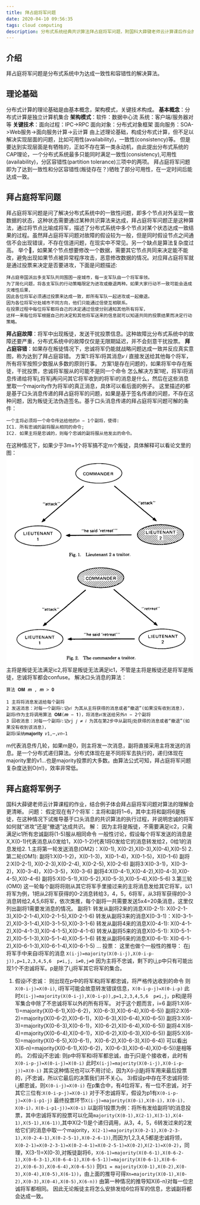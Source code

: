 ```yaml
---
title: 拜占庭将军问题
date: 2020-04-10 09:56:35
tags: cloud computing
description: 分布式系统经典共识算法拜占庭将军问题，附国科大薛键老师云计算课后作业的拜占庭将军问题例题。
---
```

## 介绍
拜占庭将军问题是分布式系统中为达成一致性和容错性的解决算法。
## 理论基础
分布式计算的理论基础是由基本概念，架构模式，关键技术构成。
**基本概念**：分布式计算是独立计算机集合
**架构模式**：软件：数据中心流 系统：客户端/服务器对等
**关键技术**：面向过程：IPC->RPC 面向对象：分布式对象框架 面向服务：SOA->Web服务->面向服务计算->云计算
由上述理论基础，构成分布式计算，但不足以解决实现层面的问题，比如可用性(availability)，一致性(consistency)等。
但是要达到实现层面是有牺牲的，正如不存在第一类永动机，由此提出分布式系统的CAP理论，一个分布式系统最多只能同时满足一致性(consistency),可用性(availability)，分区容错性(partition tolerance)三项中的两项。
拜占庭将军问题即为了达到一致性和分区容错性(叛徒存在？)牺牲了部分可用性，在一定时间后能达成一致。
## 拜占庭将军问题
拜占庭将军问题是问了解决分布式系统中的一致性问题，即多个节点对外呈现一致数据的状态，这种状态需要通过某种共识算法来达成，拜占庭将军问题正是这种算法，通过将节点比喻成将军，描述了分布式系统中多个节点对某个状态达成一致结果的过程。虽然拜占庭将军问题对故障的假设较为一般，但是同时假设节点之间通信不会出现错误，不存在信道问题，在现实中不常见。另一个缺点是算法复杂度过高。
举个🌰，如果某个节点想要修改一个数据，需要其它节点共同来决定能不能改，避免出现如果节点被异常程序攻击，恶意修改数据的情况。对应拜占庭将军就是通过投票来决定是否要进攻，下面是问题描述:
```
拜占庭帝国派出多支军队共同围困一座城市，每一支军队由一个将军率领。
为了简化问题，将各支军队的行动策略限定为进攻或撤退两种。如果大家行动不一致可能会造成灾难性后果，
因此各位将军必须通过投票来达成一致，即所有军队一起进攻或一起撤退。
因为各位将军分处城市不同方向，他们只能通过信使互相联系。
在投票过程中每位将军都将自己的决定通过信使分别通知其他所有将军，
这样一来每位将军根据自己的决定和其他将军送来的信息就可以知道共同的投票结果而决定行动策略。
```
**拜占庭故障**：将军中出现叛徒，发送干扰投票信息。这种故障比分布式系统中的故障还要严重，分布式系统中的故障仅仅是无限期延迟，并不会刻意干扰投票。
**拜占庭容错**：如果存在叛徒情况下，忠诚将军仍能就战略问题达成一致并反应真实意图，称为达到了拜占庭容错。
方案1:将军𝑖将其消息𝑣 𝑖 直接发送给其他每个将军，所有将军按照少数服从多数的原则行事。
方案1是存在问题的，如果将军中存在叛徒，干扰投票，忠诚将军服从的可能不是同一个命令
怎么解决方案1呢，将军i将消息传递给将军j,将军j再问问其它将军收到的将军i的消息是什么，然后在这些消息里取一个majority作为将军i的真正消息，具体可以看后面的例子。
这里描述的都是基于口头消息传递的拜占庭将军的问题，如果是基于签名传递的问题，不存在这种问题，因为叛徒无法伪造签名。基于口头消息传递的拜占庭将军问题可解的条件：
```
一个主将必须将一个命令传达给他的𝑛 − 1个副将，使得:
IC1. 所有忠诚的副将服从相同的命令;
IC2. 如果主将是忠诚的，则每个忠诚的副将服从他发出的命令。
```
在这种情况下，如果少于3m+1个将军搞不定m个叛徒，具体解释可以看论文里的图：
![image1](/imgs/byzantine.png)
主将是叛徒无法满足ic2,将军是叛徒无法满足ic1，不管是主将是叛徒还是将军是叛徒，忠诚将军都会confuse。
解决口头消息的算法：
```
算法 𝐎𝐌 𝒎 , 𝒎 > 𝟎

1 主将将消息发送给每个副将
2 发送消息：对每一个副将𝑖:记𝑣𝑖 为其从主将获得的消息或者“撤退”(如果没有收到消息)，
副将𝑖作为主将调用算法 𝐎𝐌(𝒎 − 𝟏)，将消息𝑣𝑖发送给另外𝑛 − 2个副将
3 回收消息：对每一个副将𝑖:记𝑣j 𝑗 ≠ 𝑖 为其在第2步中从副将𝑗处获得的消息或者“撤退”(如果没有收到该消息)，
副将𝑖采纳𝐦𝐚𝐣𝐨𝐫𝐢𝐭𝐲 𝑣1,⋯,𝑣𝑛−1
```
m代表消息传几轮，如果m是0，则主将发一次消息，副将直接采用主将发送的消息。是一个分布式递归算法。分布式体现在是不同将军去执行的，递归体现在majority里的v1...也是majority投票的大多数。由算法公式可知，拜占庭将军问题复杂度达到O(n!)，效率非常低。
## 拜占庭将军例子
国科大薛键老师云计算课程的作业，结合例子体会拜占庭将军问题对算法的理解会更清晰。
问题：
假定现在有7个将军：主将和副将1~6，其中主将和副将6是叛徒，在这种情况下试推导基于口头消息的共识算法的执行过程，并说明忠诚的将军如何就“进攻”还是“撤退”达成共识。
解：
因为主将是叛徒，不需要满足ic2，只需满足ic1所有忠诚副将(1-5)服从相同命令
一般性讨论，假设每个将军发送的消息是X,X(0-1)代表消息从0发给1，X(0-1-2)代表1将0发给它的消息转发给2，0给1的消息发给2.
1.主将第一轮发送消息(OM2)：X(0-1), X(0-2),X(0-3),X(0-4),X(0-5)
2.第二轮(OM1):
副将1:X(0-1-2)，X(0-1-3)，X(0-1-4)，X(0-1-5)，X(0-1-6)
副将2:X(0-2-1), X(0-2-3),X(0-2-4), X(0-2-5), X(0-2-6)
副将3:X(0-3-1)，X(0-3-2)，X(0-3-4)，X(0-3-5)，X(0-3-6)
副将4:X(0-4-1),X(0-4-2),X(0-4-3),X(0-4-5),X(0-4-6)
副将5:X(0-5-1),X(0-5-2),X(0-5-3),X(0-5-4),X(0-5-6)
3.第三轮(OM0)
这一轮每个副将将刚从其它将军手里接过来的主将消息发给其它将军，以1将军为例，1把从2将军获得的0-2消息转给3，4，5，6将军，从3将军获得的0-3消息转给2,4,5,6将军，依次类推，每个副将一共需要发送5x4=20条消息，这里仅列出副将1需要发消息的情况。
副将1:
     转发从副将2来的消息X(0-2-1): X(0-2-1-3),X(0-2-1-4),X(0-2-1-5),X(0-2-1-6)
     转发从副将3来的消息X(0-3-1)：X(0-3-1-2),X(0-3-1-4),X(0-3-1-5),X(0-3-1-6)
     转发从副将4来的消息X(0-4-1): X(0-4-1-2),X(0-4-1-3),X(0-4-1-5),X(0-4-1-6)
     转发从副将5来的消息X(0-5-1): X(0-5-1-2),X(0-5-1-3),X(0-5-1-4),X(0-5-1-6)
     转发从副将6来的消息X(0-6-1): X(0-6-1-2),X(0-6-1-3),X(0-6-1-4),X(0-6-1-5)
  ...
投票：
这里也做个一般性的推导：
在j将军手中来自i将军的消息
`X(i-j)=majority(X(0-i-j),X(0-i-p-j)),p=1,2,3,4,5,6  p≠i,j, i≠0,j≠0`
因为主将不忠诚，剩下的i,j,p中只有可能出现1个不忠诚将军。p是除了i,j将军其它将军的集合。
1) 假设i不忠诚：
则出现在p中的将军和j将军都忠诚，将严格传达收到的命令
则`X(0-i-j)=X(0-i)`, i将军可能会故意转发错误信息，`X(0-i-p-j)=X(0-i-p)`
此时`X(i-j)=majority(X(0-i-j),X(0-i-p)),p=1,2,3,4,5,6  p≠i,j`，p和j是将军集合中除了不忠诚将军以外的所有将军。
对于这个题而言，i=6
副将1:X(6-1)=majority(X(0-6-1),X(0-6-2)，X(0-6-3),X(0-6-4),X(0-6-5))
副将2:X(6-2)=majority(X(0-6-2),X(0-6-1)，X(0-6-3),X(0-6-4),X(0-6-5))
副将3:X(6-3)=majority(X(0-6-3),X(0-6-1)，X(0-6-2),X(0-6-4),X(0-6-5))
副将4:X(6-4)=majority(X(0-6-4),X(0-6-1)，X(0-6-2),X(0-6-3),X(0-6-5))
副将5:X(6-5)=majority(X(0-6-5),X(0-6-1)，X(0-6-2),X(0-6-3),X(0-6-4))
可以看出X(6-n)=majority(X(0-6-1),X(0-6-2)，X(0-6-3),X(0-6-4),X(0-6-5))是相等的。
2)假设j不忠诚:
则p中将军和i将军都忠诚，由于j只是个接收者，此时有`X(0-i-p-j)=X(0-i-j)=X(0-i)`
此时`X(i-j)=majority(X(0-i-j),X(0-i-p-j))=X(0-i)`
其实这种情况也可以不用讨论，因为X(i-j)是j将军用来最后投票的，j不忠诚，所以它最后的决策我们并不关心。
3)假设p中存在不忠诚将领:
i,j都忠诚，则`X(0-i-j)=X(0-i)`
在p集合中，有4位将军，有一位不忠诚，对于其它三位有:`X(0-i-p-j)=X(0-i)`
对于不忠诚将军，假设为p1有`X(0-i-p-j)=X(0-i-p1-j)`
最终投票环节`X(i-j)=majority(X(0-i),X(0-i)，X(0-i)，X(0-i)，X(0-i-p1-j))=X(0-i)`
以副将1投票为例：将所有发给副将1的消息投票，其中忠诚将军的投票可以化简`majority(X(0-1),X(2-1),X(3-1),X(4-1),X(5-1),X(6-1))`,其中X(2-1)是个递归调用，从3，4，5，6转发过来的2发给它们的消息中取一个majority，`X(2-1)=majority(X(0-2-1),X(0-2-3-1),X(0-2-4-1),X(0-2-5-1),X(0-2-6-1))`,而因为1,2,3,4,5都是忠诚将领，`X(0-2-1)=X(0-2-3-1)=X(0-2-4-1)=X(0-2-5-1)=X(0-2)`,`X(2-1)=X(0-2)`，同理，X(3-1)=X(0-3),对叛徒副将6，`X(6-1)=majority(X(0-6-1),X(0-6-2-1),X(0-6-3-1),X(0-6-4-1),X(0-6-5-1))=majority(X(0-6-1),X(0-6-2),X(0-6-3),X(0-6-4),X(0-6-5))`
则`X1 = majority(X(0-1),X(0-2),X(0-3),X(0-4),X(0-5),X(6-1))`，由上面的推导可得`Xn=majority(X(0-1),X(0-2),X(0-3),X(0-4),X(0-5),X(6-n))`
由第一种情况的推导知X(6-n)对每一位忠诚将军都相同。
因此无论叛徒主将怎么安排发给6位将军的信息，忠诚副将都会达成一致。
